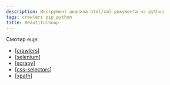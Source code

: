 ```yaml
---
description: Инструмент анализа html/xml документа на python
tags: crawlers pip python
title: BeautifulSoup
---
```

Смотир еще:

- [[crawlers]]
- [[selenium]]
- [[scrapy]]
- [[css-selectors]]
- [[xpath]]

[//begin]: # "Autogenerated link references for markdown compatibility"
[crawlers]: ..%2Flists%2Fcrawlers "Crawlers"
[selenium]: selenium "Selenium"
[scrapy]: scrapy "Scrapy"
[css-selectors]: css-selectors "Css-selectors"
[xpath]: xpath "XPath в scrapy"
[//end]: # "Autogenerated link references"